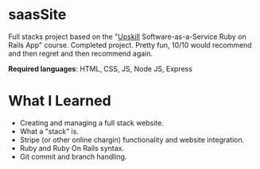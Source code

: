 # saasSite

Full stacks project based on the "[Upskill](http://upskillcourses.com) Software-as-a-Service Ruby on Rails App" course. 
Completed project. Pretty fun, 10/10 would recommend and then regret and then recommend again. 

**Required languages**: HTML, CSS, JS, Node JS, Express

# What I Learned

* Creating and managing a full stack website. 
* What a "stack" is. 
* Stripe (or other online chargin) functionality and website integration.
* Ruby and Ruby On Rails syntax. 
* Git commit and branch handling. 


